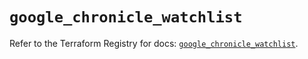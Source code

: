 # `google_chronicle_watchlist`

Refer to the Terraform Registry for docs: [`google_chronicle_watchlist`](https://registry.terraform.io/providers/hashicorp/google/6.50.0/docs/resources/chronicle_watchlist).
